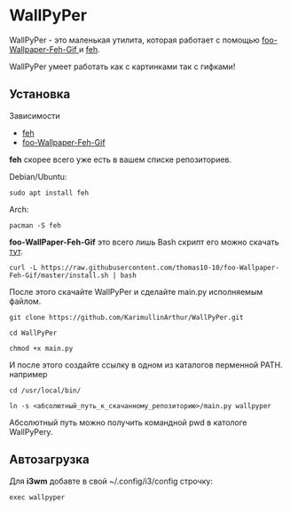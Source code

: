 # WallPyPer

WallPyPer - это маленькая утилита, которая работает
с помощью [foo-Wallpaper-Feh-Gif ](https://github.com/thomas10-10/foo-Wallpaper-Feh-Gif) и [feh](https://github.com/derf/feh).

WallPyPer умеет работать как с картинками так с гифками!

## Установка

Зависимости 

* [feh](https://github.com/derf/feh)
* [foo-Wallpaper-Feh-Gif ](https://github.com/thomas10-10/foo-Wallpaper-Feh-Gif)

**feh** скорее всего уже есть в вашем списке репозиториев.

Debian/Ubuntu:
```
sudo apt install feh
```
Arch:
```
pacman -S feh
```

**foo-WallPaper-Feh-Gif** это всего лишь Bash скрипт его можно скачать [тут](https://github.com/thomas10-10/foo-Wallpaper-Feh-Gif/blob/master/back4.sh).
```
curl -L https://raw.githubusercontent.com/thomas10-10/foo-Wallpaper-Feh-Gif/master/install.sh | bash
```

После этого скачайте WallPyPer и сделайте main.py исполняемым файлом.
```
git clone https://github.com/KarimullinArthur/WallPyPer.git

cd WallPyPer

chmod +x main.py
```

И после этого создайте ссылку в одном из каталогов перменной PATH.
например
```
cd /usr/local/bin/

ln -s <абсолютный_путь_к_скачанному_репозиторию>/main.py wallpyper
```

Абсолютный путь можно получить командной pwd в катологе WallPyPery.

## Автозагрузка

Для **i3wm** добавте в свой ~/.config/i3/config строчку:
```
exec wallpyper
```
